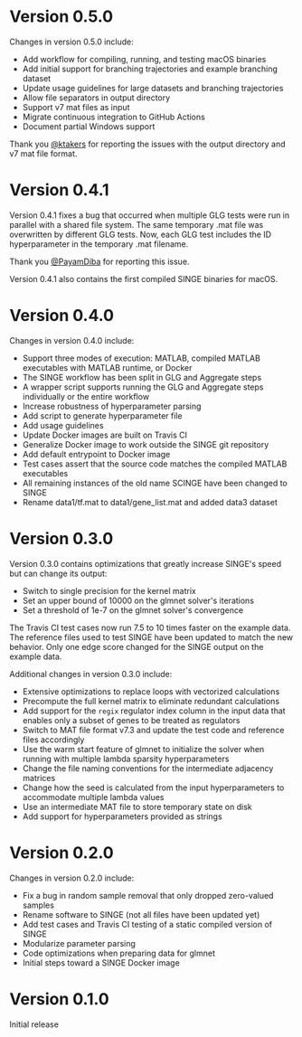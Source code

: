 # Version 0.5.0
Changes in version 0.5.0 include:
- Add workflow for compiling, running, and testing macOS binaries 
- Add initial support for branching trajectories and example branching dataset
- Update usage guidelines for large datasets and branching trajectories
- Allow file separators in output directory
- Support v7 mat files as input
- Migrate continuous integration to GitHub Actions
- Document partial Windows support

Thank you [@ktakers](https://github.com/ktakers) for reporting the issues with the output directory and v7 mat file format.

# Version 0.4.1
Version 0.4.1 fixes a bug that occurred when multiple GLG tests were run in parallel with a shared file system.
The same temporary .mat file was overwritten by different GLG tests.
Now, each GLG test includes the ID hyperparameter in the temporary .mat filename.

Thank you [@PayamDiba](https://github.com/PayamDiba) for reporting this issue.

Version 0.4.1 also contains the first compiled SINGE binaries for macOS.

# Version 0.4.0
Changes in version 0.4.0 include:
- Support three modes of execution: MATLAB, compiled MATLAB executables with MATLAB runtime, or Docker
- The SINGE workflow has been split in GLG and Aggregate steps
- A wrapper script supports running the GLG and Aggregate steps individually or the entire workflow
- Increase robustness of hyperparameter parsing
- Add script to generate hyperparameter file
- Add usage guidelines
- Update Docker images are built on Travis CI
- Generalize Docker image to work outside the SINGE git repository
- Add default entrypoint to Docker image
- Test cases assert that the source code matches the compiled MATLAB executables
- All remaining instances of the old name SCINGE have been changed to SINGE
- Rename data1/tf.mat to data1/gene_list.mat and added data3 dataset

# Version 0.3.0
Version 0.3.0 contains optimizations that greatly increase SINGE's speed but can change its output:
- Switch to single precision for the kernel matrix
- Set an upper bound of 10000 on the glmnet solver's iterations
- Set a threshold of 1e-7 on the glmnet solver's convergence

The Travis CI test cases now run 7.5 to 10 times faster on the example data.
The reference files used to test SINGE have been updated to match the new behavior.
Only one edge score changed for the SINGE output on the example data.

Additional changes in version 0.3.0 include:
- Extensive optimizations to replace loops with vectorized calculations
- Precompute the full kernel matrix to eliminate redundant calculations
- Add support for the `regix` regulator index column in the input data that enables only a subset of genes to be treated as regulators
- Switch to MAT file format v7.3 and update the test code and reference files accordingly
- Use the warm start feature of glmnet to initialize the solver when running with multiple lambda sparsity hyperparameters
- Change the file naming conventions for the intermediate adjacency matrices
- Change how the seed is calculated from the input hyperparameters to accommodate multiple lambda values
- Use an intermediate MAT file to store temporary state on disk
- Add support for hyperparameters provided as strings

# Version 0.2.0
Changes in version 0.2.0 include:
- Fix a bug in random sample removal that only dropped zero-valued samples
- Rename software to SINGE (not all files have been updated yet)
- Add test cases and Travis CI testing of a static compiled version of SINGE 
- Modularize parameter parsing
- Code optimizations when preparing data for glmnet
- Initial steps toward a SINGE Docker image

# Version 0.1.0
Initial release

